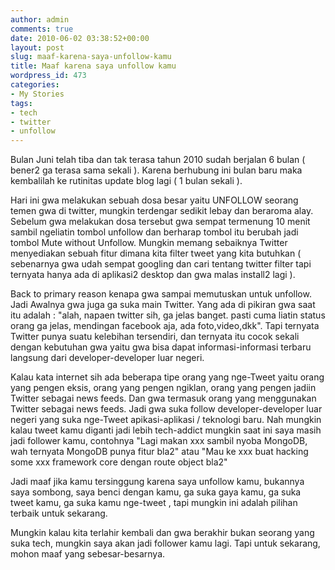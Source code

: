 ```yaml
---
author: admin
comments: true
date: 2010-06-02 03:38:52+00:00
layout: post
slug: maaf-karena-saya-unfollow-kamu
title: Maaf karena saya unfollow kamu
wordpress_id: 473
categories:
- My Stories
tags:
- tech
- twitter
- unfollow
---
```


Bulan Juni telah tiba dan tak terasa tahun 2010 sudah berjalan 6 bulan ( bener2 ga terasa sama sekali ). Karena berhubung ini bulan baru maka kembalilah ke rutinitas update blog lagi ( 1 bulan sekali ).

Hari ini gwa melakukan sebuah dosa besar yaitu UNFOLLOW seorang temen gwa di twitter, mungkin terdengar sedikit lebay dan beraroma alay. Sebelum gwa melakukan dosa tersebut gwa sempat termenung 10 menit sambil ngeliatin tombol unfollow dan berharap tombol itu berubah jadi tombol Mute without Unfollow. Mungkin memang sebaiknya Twitter menyediakan sebuah fitur dimana kita filter tweet yang kita butuhkan ( sebenarnya gwa udah sempat googling dan cari tentang twitter filter tapi ternyata hanya ada di aplikasi2 desktop dan gwa malas install2 lagi ).

Back to primary reason kenapa gwa sampai memutuskan untuk unfollow. Jadi Awalnya gwa juga ga suka main Twitter. Yang ada di pikiran gwa saat itu adalah : "alah, napaen twitter sih, ga jelas banget. pasti cuma liatin status orang ga jelas, mendingan facebook aja, ada foto,video,dkk". Tapi ternyata Twitter punya suatu kelebihan tersendiri, dan ternyata itu cocok sekali dengan kebutuhan gwa yaitu gwa bisa dapat informasi-informasi terbaru langsung dari developer-developer luar negeri.

Kalau kata internet sih ada beberapa tipe orang yang nge-Tweet yaitu orang yang pengen eksis, orang yang pengen ngiklan, orang yang pengen jadiin Twitter sebagai news feeds. Dan gwa termasuk orang yang menggunakan Twitter sebagai news feeds. Jadi gwa suka follow developer-developer luar negeri yang suka nge-Tweet apikasi-aplikasi / teknologi baru. Nah mungkin kalau tweet kamu diganti jadi lebih tech-addict mungkin saat ini saya masih jadi follower kamu, contohnya "Lagi makan xxx sambil nyoba MongoDB, wah ternyata MongoDB punya fitur bla2" atau "Mau ke xxx buat hacking some xxx framework core dengan route object bla2"  

Jadi maaf jika kamu tersinggung karena saya unfollow kamu, bukannya saya sombong, saya benci dengan kamu,  ga suka gaya kamu, ga suka tweet kamu, ga suka kamu nge-tweet , tapi mungkin ini adalah pilihan terbaik untuk sekarang.

Mungkin kalau kita terlahir kembali dan gwa berakhir bukan seorang yang suka tech, mungkin saya akan jadi follower kamu lagi. Tapi untuk sekarang, mohon maaf yang sebesar-besarnya.
